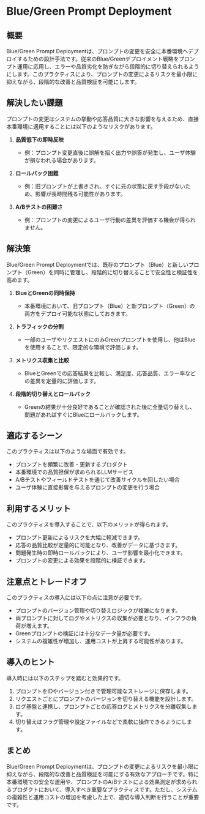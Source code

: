 # Blue/Green Prompt Deployment

## 概要

Blue/Green Prompt Deploymentは、プロンプトの変更を安全に本番環境へデプロイするための設計手法です。従来のBlue/Greenデプロイメント戦略をプロンプト運用に応用し、エラーや品質劣化を防ぎながら段階的に切り替えられるようにします。このプラクティスにより、プロンプトの変更によるリスクを最小限に抑えながら、段階的な改善と品質検証を可能にします。

## 解決したい課題

プロンプトの変更はシステムの挙動や応答品質に大きな影響を与えるため、直接本番環境に適用することには以下のようなリスクがあります。

1. **品質低下の即時反映**
   - 例：プロンプト変更直後に誤解を招く出力や誤答が発生し、ユーザ体験が損なわれる場合があります。

2. **ロールバック困難**
   - 例：旧プロンプトが上書きされ、すぐに元の状態に戻す手段がないため、影響が長時間残る可能性があります。

3. **A/Bテストの困難さ**
   - 例：プロンプトの変更によるユーザ行動の差異を評価する機会が得られません。

## 解決策

Blue/Green Prompt Deploymentでは、既存のプロンプト（Blue）と新しいプロンプト（Green）を同時に管理し、段階的に切り替えることで安全性と検証性を高めます。

1. **BlueとGreenの同時保持**
   - 本番環境において、旧プロンプト（Blue）と新プロンプト（Green）の両方をデプロイ可能な状態にしておきます。

2. **トラフィックの分割**
   - 一部のユーザやリクエストにのみGreenプロンプトを使用し、他はBlueを使用することで、限定的な環境で評価します。

3. **メトリクス収集と比較**
   - BlueとGreenでの応答結果を比較し、満足度、応答品質、エラー率などの差異を定量的に評価します。

4. **段階的切り替えとロールバック**
   - Greenの結果が十分良好であることが確認された後に全量切り替えし、問題があればすぐにBlueにロールバックします。

## 適応するシーン

このプラクティスは以下のような場面で有効です。

- プロンプトを頻繁に改善・更新するプロダクト
- 本番環境での品質担保が求められるLLMサービス
- A/Bテストやフィールドテストを通じて改善サイクルを回したい場合
- ユーザ体験に直接影響を与えるプロンプトの変更を行う場合

## 利用するメリット

このプラクティスを導入することで、以下のメリットが得られます。

- プロンプト更新によるリスクを大幅に軽減できます。
- 応答の品質比較が定量的に可能となり、改善がデータに基づきます。
- 問題発生時の即時ロールバックにより、ユーザ影響を最小化できます。
- プロンプトの変更による効果を段階的に検証できます。

## 注意点とトレードオフ

このプラクティスの導入には以下の点に注意が必要です。

- プロンプトのバージョン管理や切り替えロジックが複雑になります。
- 両プロンプトに対してログやメトリクスの収集が必要となり、インフラの負荷が増えます。
- Greenプロンプトの検証には十分なデータ量が必要です。
- システムの複雑性が増加し、運用コストが上昇する可能性があります。

## 導入のヒント

導入時には以下のステップを踏むと効果的です。

1. プロンプトをIDやバージョン付きで管理可能なストレージに保存します。
2. リクエストごとにプロンプトのバージョンを切り替える機能を設計します。
3. ログ基盤と連携し、プロンプトごとの応答ログとメトリクスを分離収集します。
4. 切り替えはフラグ管理や設定ファイルなどで柔軟に操作できるようにします。

## まとめ

Blue/Green Prompt Deploymentは、プロンプトの変更によるリスクを最小限に抑えながら、段階的な改善と品質検証を可能にする有効なアプローチです。特に本番環境での安全な運用や、プロンプトのA/Bテストによる効果測定が求められるプロダクトにおいて、導入すべき重要なプラクティスです。ただし、システムの複雑性と運用コストの増加を考慮した上で、適切な導入判断を行うことが重要です。
